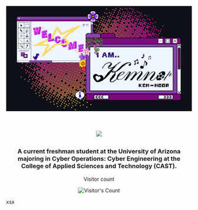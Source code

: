 <div align="center"> <img src="https://github.com/Ronmek/Ronmek/blob/main/Github_Banner2_6_2025.png" alt="Banner of a developer sitting in front of a desk"> </div>

<h1 align="center">
    <img src="https://readme-typing-svg.herokuapp.com/?font=Fira+Code&size=80&center=true&vCenter=true&width=1100&height=70&color=8038c4&duration=4000&lines=Hi+There!+👋;+I'm+Kemnor!;" />
</h1>

<div align="center"> 
  
### A current freshman student at the University of Arizona majoring in Cyber Operations: Cyber Engineering at the College of Applied Sciences and Technology (CAST).

  <p>Visitor count</p>
  <img src="https://profile-counter.glitch.me/{RonmeK}/count.svg" alt="Visitor's Count" />
</div>



<!--
[![My Skills](https://skillicons.dev/icons?i=py)](https://skillicons.dev)
---->
xsx
